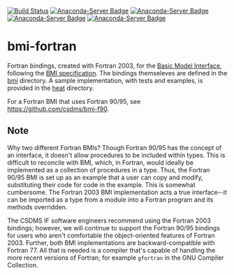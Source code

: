 [![Build Status](https://travis-ci.org/csdms/bmi-fortran.svg?branch=master)](https://travis-ci.org/csdms/bmi-fortran)
[![Anaconda-Server Badge](https://anaconda.org/csdms/bmi-fortran/badges/version.svg)](https://anaconda.org/csdms/bmi-fortran)
[![Anaconda-Server Badge](https://anaconda.org/csdms/bmi-fortran/badges/platforms.svg)](https://anaconda.org/csdms/bmi-fortran)
[![Anaconda-Server Badge](https://anaconda.org/csdms/bmi-fortran/badges/installer/conda.svg)](https://conda.anaconda.org/csdms)
[![Anaconda-Server Badge](https://anaconda.org/csdms/bmi-fortran/badges/downloads.svg)](https://anaconda.org/csdms/bmi-fortran)

# bmi-fortran

Fortran bindings, created with Fortran 2003, for the
[Basic Model Interface](http://csdms.colorado.edu/wiki/BMI_Description),
following the [BMI specification](https://bmi-spec.readthedocs.io).
The bindings themseleves are defined in the [bmi](./bmi) directory.
A sample implementation,
with tests and examples,
is provided in the [heat](./heat) directory.

For a Fortran BMI that uses Fortran 90/95,
see https://github.com/csdms/bmi-f90.

## Note

Why two different Fortran BMIs?
Though Fortran 90/95 has the concept of an interface,
it doesn't allow procedures to be included within types.
This is difficult to reconcile with BMI, which, in Fortran,
would ideally be implemented as a collection of procedures in a type.
Thus, the Fortran 90/95 BMI is set up as an example
that a user can copy and modify,
substituting their code for code in the example.
This is somewhat cumbersome.
The Fortran 2003 BMI implementation acts a true interface--it can be imported
as a type from a module into a Fortran program and its methods overridden.

The CSDMS IF software engineers recommend using the Fortran 2003 bindings;
however, we will continue to support the Fortran 90/95 bindings
for users who aren't comfortable
the object-oriented features of Fortran 2003.
Further, both BMI implementations are backward-compatible with Fortran 77.
All that is needed is a compiler that's capable of handling
the more recent versions of Fortran;
for example `gfortran` in the GNU Compiler Collection.
